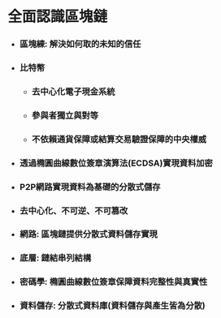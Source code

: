 全面認識區塊鏈
=====
* ### 區塊練: 解決如何取的未知的信任
* ### 比特幣
    * ### 去中心化電子現金系統
    * ### 參與者獨立與對等
    * ### 不依賴通貨保障或結算交易驗證保障的中央權威
* ### 透過橢圓曲線數位簽章演算法(ECDSA)實現資料加密
* ### P2P網路實現資料為基礎的分散式儲存
* ### 去中心化、不可逆、不可篡改
* ### 網路: 區塊鏈提供分散式資料儲存實現
* ### 底層: 鏈結串列結構
* ### 密碼學: 橢圓曲線數位簽章保障資料完整性與真實性
* ### 資料儲存: 分散式資料庫(資料儲存與產生皆為分散)
